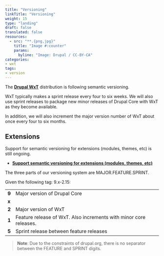```yaml
---
title: "Versioning"
linkTitle: "Versioning"
weight: 15
type: "landing"
draft: false
translated: false
resources:
  - src: "**.{png,jpg}"
    title: "Image #:counter"
    params:
      byline: "Image: Drupal / CC-BY-CA"
categories:
- wxt
tags:
- version
---
```


The **[Drupal WxT][wxt]** distribution is following semantic versioning.

WxT typically makes a sprint release every four to six weeks. We will also use sprint releases to package new minor releases of Drupal Core with WxT as they become available.

In addition, we will also increment the major version number of WxT about once every four to six months.

## Extensions

Support for semantic versioning for extensions (modules, themes, etc) is still ongoing.

- **[Support semantic versioning for extensions (modules, themes, etc)][semantic]**

The three parts of our versioning system are MAJOR.FEATURE.SPRINT.

Given the following tag: 9.x-2.15:

|       |                                                                   |
| ----- | ----------------------------------------------------------------- |
| **9** | Major version of Drupal Core                                      |
| **x** |                                                                   |
| **2** | Major version of WxT                                              |
| **1** | Feature release of WxT. Also increments with minor core releases. |
| **5** | Sprint release between feature releases                           |

> **Note**: Due to the constraints of drupal.org, there is no separator between the FEATURE and SPRINT digits.

<!-- Links Referenced -->

[semantic]: https://www.drupal.org/project/drupal/issues/3009338
[wxt]:      https://github.com/drupalwxt/wxt
